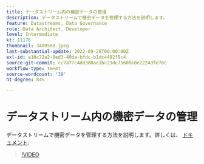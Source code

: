 ```yaml
---
title: データストリーム内の機密データの管理
description: データストリームで機密データを管理する方法を説明します。
feature: Datastreams, Data Governance
role: Data Architect, Developer
level: Intermediate
kt: 11176
thumbnail: 3409588.jpeg
last-substantial-update: 2022-09-28T00:00:00Z
exl-id: a10c72a2-8ed3-40da-bfdc-b1dc4492f8c4
source-git-commit: cc7a77c4dd380ae1bc23dc75608e8e2224dfe78c
workflow-type: tm+mt
source-wordcount: '39'
ht-degree: 84%

---
```


# データストリーム内の機密データの管理

データストリームで機密データを管理する方法を説明します。詳しくは、 [ドキュメント](https://experienceleague.adobe.com/docs/experience-platform/edge/datastreams/overview.html?lang=ja).

>[!VIDEO](https://video.tv.adobe.com/v/3409588/?quality=12&learn=on)
